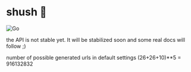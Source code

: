 # shush 🤫

![Go](https://github.com/tivvit/shush/workflows/Go/badge.svg?branch=master)

the API is not stable yet. It will be stabilized soon and some real docs will follow ;)

number of possible generated urls in default settings (26+26+10)**5 = 916132832
